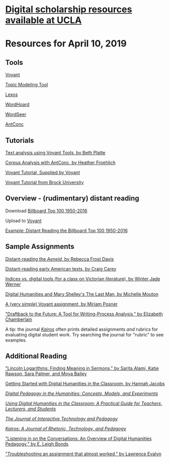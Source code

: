 # [Digital scholarship resources available at UCLA](https://github.com/miriamposner/ucla-dh-resources/blob/master/dh_resources_at_ucla.md)

# Resources for April 10, 2019

## Tools

[Voyant](https://voyant-tools.org/)

[Topic Modeling Tool](https://github.com/senderle/topic-modeling-tool)

[Lexos](http://lexos.wheatoncollege.edu/upload)

[WordHoard](http://wordhoard.northwestern.edu/userman/index.html)

[WordSeer](http://wordseer.berkeley.edu/)

[AntConc](http://www.laurenceanthony.net/software/antconc/)

## Tutorials

[Text analysis using Voyant Tools, by Beth Platte](https://blogs.reed.edu/ed-tech/2017/03/text-analysis-using-voyant-tools/)

[Corpus Analysis with AntConc, by Heather Froehlich](https://programminghistorian.org/en/lessons/corpus-analysis-with-antconc)

[Voyant Tutorial, Supplied by Voyant](https://voyant-tools.org/docs/#!/guide/tutorial)

[Voyant Tutorial from Brock University](https://brockdsl.github.io/Voyant-Tutorial/)

## Overview - (rudimentary) distant reading

Download [Billboard Top 100 1950-2016](https://github.com/ucla-digital-humanities/Digital-Pedagogy-An-EPIC-Seminar/blob/master/Billboard100_Decades_DH_STE.zip)

Upload to [Voyant](https://voyant-tools.org/)

[Example: Distant Reading the Billboard Top 100 1950-2016](https://voyant-tools.org/?corpus=c4f2af29137822e633da6bca64b6d7a3)

## Sample Assignments

[Distant-reading the *Aeneid*, by Rebecca Frost Davis](https://rebeccafrostdavis.wordpress.com/2013/11/12/reflections-on-a-text-analysis-assignment/)

[Distant-reading early American texts, by Craig Carey](http://www.craigcarey.net/s15al/distant-reading-assignment/)

[Indices vs. digital tools (for a class on Victorian literature), by Winter Jade Werner](https://www.studiesinthenovel.org/content/%E2%80%9Creading-indexically%E2%80%9D-assignment-indexing-and-digital-humanities)

[Digital Humanities and Mary Shelley's The Last Man, by Michelle Mouton](https://www.acm.edu/professional_development/project/106/digital-humanities-and-mary-shelley-s-the-last-man)

[A (very simple) Voyant assignment, by Miriam Posner](http://miriamposner.com/classes/dh201w19/homework-4-due-february-6/)

["Draftback to the Future: A Tool for Writing-Process Analysis," by Elizabeth Chamberlain](https://jitp.commons.gc.cuny.edu/draftback-to-the-future-a-tool-for-writing-process-analysis/)

A tip: the journal [*Kairos*](http://kairos.technorhetoric.net/) often prints detailed assignments *and* rubrics for evaluating digital student work. Try searching the journal for "rubric" to see examples.

## Additional Reading

["Lincoln Logarithms: Finding Meaning in Sermons," by Sarita Alami, Katie Rawson, Sara Palmer, and Moya Bailey](http://disc.library.emory.edu/lincoln/)

[Getting Started with Digital Humanities in the Classroom, by Hannah Jacobs](http://arthistoryteachingresources.org/2018/10/getting-started-with-digital-humanities-in-the-classroom/)

[*Digital Pedagogy in the Humanities: Concepts, Models, and Experiments*](https://digitalpedagogy.mla.hcommons.org/description/)

[*Using Digital Humanities in the Classroom: A Practical Guide for Teachers, Lecturers, and Students*](https://www.worldcat.org/title/using-digital-humanities-in-the-classroom-a-practical-introduction-for-teachers-lecturers-and-students/oclc/1030614688&referer=brief_results)

[*The Journal of Interactive Technology and Pedagogy*](https://jitp.commons.gc.cuny.edu/)

[*Kairos: A Journal of Rhetoric, Technology, and Pedagogy*](http://kairos.technorhetoric.net/)

["Listening in on the Conversations: An Overview of Digital Humanities Pedagogy," by E. Leigh Bonds](https://kb.osu.edu/bitstream/handle/1811/84568/Bonds_CEACritic_2014-07.pdf?sequence=2)

["Troubleshooting an assignment that almost worked," by Lawrence Evalyn](https://www.hastac.org/blogs/lawrenceevalyn/2018/08/21/troubleshooting-assignment-almost-worked) 
